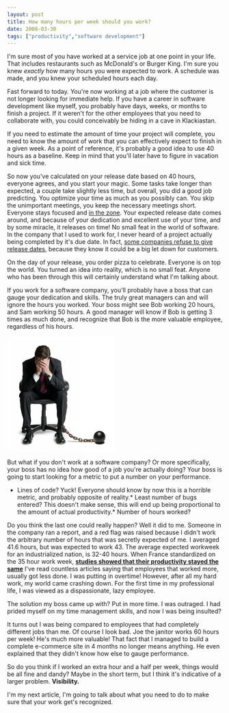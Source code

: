 ```yaml
---
layout: post
title: How many hours per week should you work?
date: 2008-03-30
tags: ["productivity","software development"]
---
```


I'm sure most of you have worked at a service job at one point in your life. That includes restaurants such as McDonald's or Burger King. I'm sure you knew _exactly_ how many hours you were expected to work. A schedule was made, and you knew your scheduled hours each day.

Fast forward to today. You're now working at a job where the customer is not longer looking for immediate help. If you have a career in software development like myself, you probably have days, weeks, or months to finish a project. If it weren't for the other employees that you need to collaborate with, you could conceivably be hiding in a cave in Klackiastan.

If you need to estimate the amount of time your project will complete, you need to know the amount of work that you can effectively expect to finish in a given week. As a point of reference, it's probably a good idea to use 40 hours as a baseline. Keep in mind that you'll later have to figure in vacation and sick time.

So now you've calculated on your release date based on 40 hours, everyone agrees, and you start your magic. Some tasks take longer than expected, a couple take slightly less time, but overall, you did a good job predicting. You optimize your time as much as you possibly can. You skip the unimportant meetings, you keep the necessary meetings short. Everyone stays focused and [in the zone](http://www.joelonsoftware.com/articles/fog0000000068.html). Your expected release date comes around, and because of your dedication and excellent use of your time, and by some miracle, it releases on time! No small feat in the world of software. In the company that I used to work for, I never heard of a project actually being completed by it's due date. In fact, [some companies refuse to give release dates](http://www.joelonsoftware.com/articles/PickingShipDate.html), because they know it could be a big let down for customers.

On the day of your release, you order pizza to celebrate. Everyone is on top the world. You turned an idea into reality, which is no small feat. Anyone who has been through this will certainly understand what I'm talking about.

If you work for a software company, you'll probably have a boss that can gauge your dedication and skills. The truly great managers can and will ignore the hours you worked. Your boss might see Bob working 20 hours, and Sam working 50 hours. A good manager will know if Bob is getting 3 times as much done, and recognize that Bob is the more valuable employee, regardless of his hours.

![image](office-worker-ball-and-chain.png) 

But what if you don't work at a software company? Or more specifically, your boss has no idea how good of a job you're actually doing? Your boss is going to start looking for a metric to put a number on your performance.

*   Lines of code? Yuck! Everyone should know by now this is a horrible metric, and probably opposite of reality.*   Least number of bugs entered? This doesn't make sense, this will end up being proportional to the amount of actual productivity.*   Number of hours worked? 

Do you think the last one could really happen? Well it did to me. Someone in the company ran a report, and a red flag was raised because I didn't work the arbitrary number of hours that was secretly expected of me. I averaged 41.6 hours, but was expected to work 43\. The average expected workweek for an industrialized nation, is 32-40 hours. When France standardized on the 35 hour work week, **[studies showed that their productivity stayed the same](http://itotd.com/articles/351/work-week-and-vacation-variances/)** I've read countless articles saying that employees that worked more, usually got less done. I was putting in overtime! However, after all my hard work, my world came crashing down. For the first time in my professional life, I was viewed as a dispassionate, lazy employee.

The solution my boss came up with? Put in more time. I was outraged. I had prided myself on my time management skills, and now I was being insulted?

It turns out I was being compared to employees that had completely different jobs than me. Of course I look bad. Joe the janitor works 60 hours per week! He's much more valuable! That fact that I managed to build a complete e-commerce site in 4 months no longer means anything. He even explained that they didn't know how else to gauge performance.

So do you think if I worked an extra hour and a half per week, things would be all fine and dandy? Maybe in the short term, but I think it's indicative of a larger problem. **Visibility.**

I'm my next article, I'm going to talk about what you need to do to make sure that your work get's recognized.